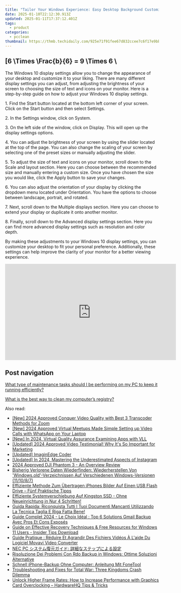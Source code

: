 ```yaml
---
title: "Tailor Your Windows Experience: Easy Desktop Background Customization in Windows Tenth with YL's Expert Advice"
date: 2025-01-10T22:12:30.913Z
updated: 2025-01-11T17:37:12.401Z
tags:
  - product
categories:
  - pcclean
thumbnail: https://thmb.techidaily.com/925e71f91fee67d832ccee7c6f17e9bb429f4160ded041f221da6fa3c4abad49.jpg
---
```


## \[6 \Times \Frac{b}{6} = 9 \Times 6 \

The Windows 10 display settings allow you to change the appearance of your desktop and customize it to your liking. There are many different display settings you can adjust, from adjusting the brightness of your screen to choosing the size of text and icons on your monitor. Here is a step-by-step guide on how to adjust your Windows 10 display settings. 

1\. Find the Start button located at the bottom left corner of your screen. Click on the Start button and then select Settings.

2\. In the Settings window, click on System.

3\. On the left side of the window, click on Display. This will open up the display settings options. 

4\. You can adjust the brightness of your screen by using the slider located at the top of the page. You can also change the scaling of your screen by selecting one of the preset sizes or manually adjusting the slider.

5\. To adjust the size of text and icons on your monitor, scroll down to the Scale and layout section. Here you can choose between the recommended size and manually entering a custom size. Once you have chosen the size you would like, click the Apply button to save your changes.

6\. You can also adjust the orientation of your display by clicking the dropdown menu located under Orientation. You have the options to choose between landscape, portrait, and rotated.

7\. Next, scroll down to the Multiple displays section. Here you can choose to extend your display or duplicate it onto another monitor.

8\. Finally, scroll down to the Advanced display settings section. Here you can find more advanced display settings such as resolution and color depth. 

By making these adjustments to your Windows 10 display settings, you can customize your desktop to fit your personal preference. Additionally, these settings can help improve the clarity of your monitor for a better viewing experience.

<!-- affiliate ads begin -->
<iframe width="560" height="315" src="https://www.youtube.com/embed/P6Wfzj6YNDM?si=WRZQD9zCdQ1_tW1b" title="YouTube video player" frameborder="0" allow="accelerometer; autoplay; clipboard-write; encrypted-media; gyroscope; picture-in-picture; web-share" referrerpolicy="strict-origin-when-cross-origin" allowfullscreen></iframe>
<!-- affiliate ads end -->

## Post navigation

[What type of maintenance tasks should I be performing on my PC to keep it running efficiently?](https://tools.techidaily.com/pcclean/products/)

[What is the best way to clean my computer’s registry?](https://tools.techidaily.com/pcclean/products/)

<ins class="adsbygoogle"
     style="display:block"
     data-ad-format="autorelaxed"
     data-ad-client="ca-pub-7571918770474297"
     data-ad-slot="1223367746"></ins>

<ins class="adsbygoogle"
     style="display:block"
     data-ad-client="ca-pub-7571918770474297"
     data-ad-slot="8358498916"
     data-ad-format="auto"
     data-full-width-responsive="true"></ins>

<span class="atpl-alsoreadstyle">Also read:</span>
<div><ul>
<li><a href="https://article-tips.techidaily.com/new-2024-approved-conquer-video-quality-with-best-3-transcoder-methods-for-zoom/"><u>[New] 2024 Approved Conquer Video Quality with Best 3 Transcoder Methods for Zoom</u></a></li>
<li><a href="https://desktop-recording.techidaily.com/new-2024-approved-virtual-meetups-made-simple-setting-up-video-calls-with-whatsapp-on-your-laptop/"><u>[New] 2024 Approved Virtual Meetups Made Simple Setting up Video Calls with WhatsApp on Your Laptop</u></a></li>
<li><a href="https://fox-helps.techidaily.com/new-in-2024-virtual-quality-assurance-examining-apps-with-vll/"><u>[New] In 2024, Virtual Quality Assurance Examining Apps with VLL</u></a></li>
<li><a href="https://fox-info.techidaily.com/updated-2024-approved-video-testimonial-why-its-so-important-for-marketing/"><u>[Updated] 2024 Approved Video Testimonial! Why It's So Important for Marketing</u></a></li>
<li><a href="https://youtube-blog.techidaily.com/ed-imaginedge-coder/"><u>[Updated] ImaginEdge Coder</u></a></li>
<li><a href="https://instagram-video-files.techidaily.com/updated-in-2024-mastering-the-underestimated-aspects-of-instagram/"><u>[Updated] In 2024, Mastering the Underestimated Aspects of Instagram</u></a></li>
<li><a href="https://vp-tips.techidaily.com/2024-approved-dji-phantom-3-an-overview-review/"><u>2024 Approved DJI Phantom 3 - An Overview Review</u></a></li>
<li><a href="https://discover-able.techidaily.com/bisherig-verlorene-daten-wiederfinden-wiederherstellen-von-windowsold-verzeichnissen-auf-verschiedenen-windows-versionen-111087/"><u>Bisherig Verlorene Daten Wiederfinden: Wiederherstellen Von 'Windows.old'-Verzeichnissen Auf Verschiedenen Windows-Versionen (11/10/8/7)</u></a></li>
<li><a href="https://discover-able.techidaily.com/effiziente-methode-zum-ubertragen-iphones-bilder-auf-einen-usb-flash-drive-funf-praktische-tipps/"><u>Effiziente Methode Zum Übertragen iPhones Bilder Auf Einen USB Flash Drive – Fünf Praktische Tipps</u></a></li>
<li><a href="https://discover-able.techidaily.com/effiziente-systemverschiebung-auf-kingston-ssd-ohne-neueinrichtung-in-nur-4-schritten/"><u>Effiziente Systemverschiebung Auf Kingston SSD - Ohne Neueinrichtung in Nur 4 Schritten!</u></a></li>
<li><a href="https://discover-able.techidaily.com/guida-rapida-riconquista-tutti-i-tuoi-documenti-mancanti-utilizzando-la-tecnica-taglia-e-riga-fatta-bene/"><u>Guida Rapida: Riconquista Tutti I Tuoi Documenti Mancanti Utilizzando La Tecnica Taglia E Riga Fatta Bene!</u></a></li>
<li><a href="https://discover-able.techidaily.com/guide-complet-2024-le-choix-ideal-top-6-solutions-gmail-backup-avec-pros-et-cons-exposes/"><u>Guide Complet 2024 - Le Choix Idéal : Top 6 Solutions Gmail Backup Avec Pros Et Cons Exposés</u></a></li>
<li><a href="https://discover-able.techidaily.com/guide-on-effective-recovery-techniques-and-free-resources-for-windows-11-users-insider-tips-download/"><u>Guide on Effective Recovery Techniques & Free Resources for Windows 11 Users - Insider Tips Download</u></a></li>
<li><a href="https://win11-tips.techidaily.com/guide-pratique-reduire-et-agrandir-des-fichiers-videos-a-laide-du-logiciel-movavi-video-converter/"><u>Guide Pratique : Réduire Et Agrandir Des Fichiers Vidéos À L'aide Du Logiciel Movavi Video Converter</u></a></li>
<li><a href="https://discover-able.techidaily.com/nec-pc/"><u>NEC PC システム復元ガイド: 詳細なステップによる設定</u></a></li>
<li><a href="https://discover-able.techidaily.com/risoluzione-dei-problemi-con-rdo-backup-in-windows-ottime-soluzioni-alternative/"><u>Risoluzione Dei Problemi Con Rdo Backup in Windows: Ottime Soluzioni Alternative</u></a></li>
<li><a href="https://discover-able.techidaily.com/schnell-iphone-backup-ohne-computer-anleitung-mit-fonetool/"><u>Schnell iPhone-Backup Ohne Computer: Anleitung Mit FoneTool</u></a></li>
<li><a href="https://win-answers.techidaily.com/troubleshooting-and-fixes-for-total-war-three-kingdoms-crash-dilemma/"><u>Troubleshooting and Fixes for Total War: Three Kingdoms Crash Dilemma</u></a></li>
<li><a href="https://win-best.techidaily.com/unlock-higher-frame-rates-how-to-increase-performance-with-graphics-card-overclocking-hardwarehq-tips-and-tricks/"><u>Unlock Higher Frame Rates: How to Increase Performance with Graphics Card Overclocking – HardwareHQ Tips & Tricks</u></a></li>
</ul></div>

